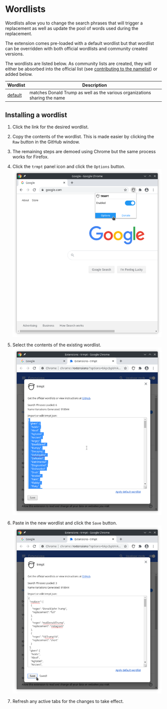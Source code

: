 # Wordlists

Wordlists allow you to change the search phrases that will trigger a replacement as well as update the pool of words used during the replacement.

The extension comes pre-loaded with a default wordlist but that wordlist can be overridden with both official wordlists and community created versions.

The wordlists are listed below. As community lists are created, they will either be absorbed into the official list (see [contributing to the namelist](../CONTRIBUTE.md)) or added below.

| Wordlist | Description |
| -------- | ----------- |
| [default](default.json)  | matches Donald Trump as well as the various organizations sharing the name |

## Installing a wordlist

1. Click the link for the desired wordlist.
2. Copy the contents of the wordlist. This is made easier by clicking the `Raw` button in the GitHub window.
3. The remaining steps are demoed using Chrome but the same process works for Firefox.

4. Click the `trmpt` panel icon and click the `Options` button.
    ![Click the trmpt panel icon and click the options button](../images/chrome/step1.png)

5. Select the contents of the existing wordlist.
    ![Select the contents of the existing wordlist](../images/chrome/step2.png)

6. Paste in the new wordlist and click the `Save` button.
    ![Paste in the new wordlist and click the save button](../images/chrome/step3.png)

7. Refresh any active tabs for the changes to take effect.
